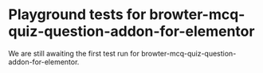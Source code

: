 # Playground tests for browter-mcq-quiz-question-addon-for-elementor
We are still awaiting the first test run for browter-mcq-quiz-question-addon-for-elementor.
